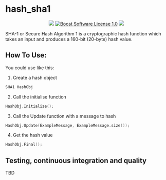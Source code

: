 hash_sha1
=====================
<p align="center">
    <a href="https://github.com/imahjoub/hash_sha1" alt="GitHub code size in bytes">
        <img src="https://img.shields.io/github/languages/code-size/imahjoub/hash_sha1" /></a>
    <a href="https://github.com/imahjoub/hash_sha1/blob/main/LICENSE_1_0.txt">
        <img src="https://img.shields.io/badge/license-BSL%201.0-blue.svg" alt="Boost Software License 1.0"></a>
    <a href="https://github.com/imahjoub/hash_sha1" alt="Activity">
        <img src="https://img.shields.io/github/commit-activity/y/imahjoub/hash_sha1" /></a>
</p>

SHA-1 or Secure Hash Algorithm 1 is a cryptographic hash function which takes an input and produces a 160-bit (20-byte) hash value.

## How To Use:

You could use like this:

1. Create a hash object 
```cpp
SHA1 HashObj
```

2. Call the initialise function 
```cpp
HashObj.Initialize();
```

3. Call the Update function with a message to hash
```cpp
HashObj.Update(ExampleMessage, ExampleMessage.size());  
```

4. Get the hash value
```cpp
HashObj.Final();	
```

## Testing, continuous integration and quality
TBD
